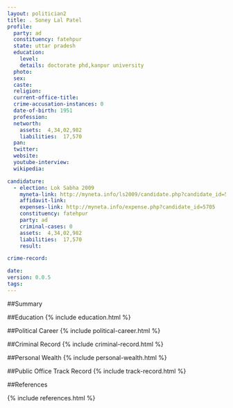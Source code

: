 ```yaml
---
layout: politician2
title: . Soney Lal Patel
profile: 
  party: ad
  constituency: fatehpur
  state: uttar pradesh
  education: 
    level: 
    details: doctorate phd,kanpur university
  photo: 
  sex: 
  caste: 
  religion: 
  current-office-title: 
  crime-accusation-instances: 0
  date-of-birth: 1951
  profession: 
  networth: 
    assets:  4,34,02,982
    liabilities:  17,570
  pan: 
  twitter: 
  website: 
  youtube-interview: 
  wikipedia: 

candidature: 
  - election: Lok Sabha 2009
    myneta-link: http://myneta.info/ls2009/candidate.php?candidate_id=5705
    affidavit-link: 
    expenses-link: http://myneta.info/expense.php?candidate_id=5705
    constituency: fatehpur 
    party: ad
    criminal-cases: 0
    assets:  4,34,02,982
    liabilities:  17,570
    result:  

crime-record: 

date: 
version: 0.0.5
tags: 
---
```

##Summary


##Education
{% include education.html %}


##Political Career
{% include political-career.html %}


##Criminal Record
{% include criminal-record.html %}


##Personal Wealth
{% include personal-wealth.html %}


##Public Office Track Record
{% include track-record.html %}


##References


{% include references.html %}